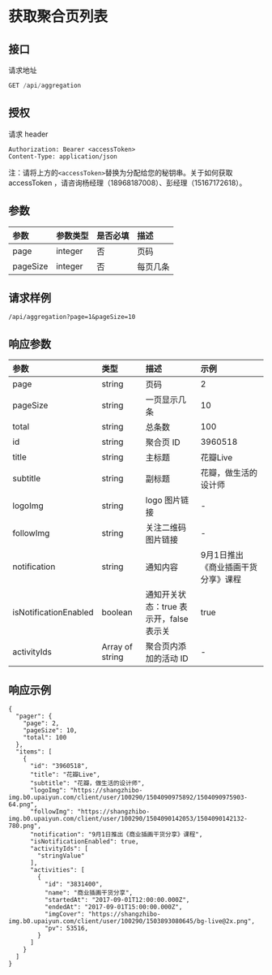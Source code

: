 # 获取聚合页列表

## 接口

请求地址

```javascript
GET /api/aggregation
```

## 授权

请求 header

```http
Authorization: Bearer <accessToken>
Content-Type: application/json
```

注：请将上方的`<accessToken>`替换为分配给您的秘钥串。关于如何获取 accessToken ，请咨询杨经理（18968187008）、彭经理（15167172618）。

## 参数

| 参数 | 参数类型 | 是否必填 | 描述 |
| :--- | :--- | :--- | :--- |
| page | integer | 否 | 页码 |
| pageSize | integer | 否 | 每页几条 |

## 请求样例

```text
/api/aggregation?page=1&pageSize=10
```

## 响应参数

| 参数 | 类型 | 描述 | 示例 |
| :--- | :--- | :--- | :--- |
| page | string | 页码 | 2 |
| pageSize | string | 一页显示几条 | 10 |
| total | string | 总条数 | 100 |
| id | string | 聚合页 ID | 3960518 |
| title | string | 主标题 | 花瓣Live |
| subtitle | string | 副标题 | 花瓣，做生活的设计师 |
| logoImg | string | logo 图片链接 | - |
| followImg | string | 关注二维码图片链接 | - |
| notification | string | 通知内容 | 9月1日推出《商业插画干货分享》课程 |
| isNotificationEnabled | boolean | 通知开关状态：true 表示开，false 表示关 | true |
| activityIds | Array of string | 聚合页内添加的活动 ID | - |

## 响应示例

```text
{
  "pager": {
    "page": 2,
    "pageSize": 10,
    "total": 100
  },
  "items": [
    {
      "id": "3960518",
      "title": "花瓣Live",
      "subtitle": "花瓣，做生活的设计师",
      "logoImg": "https://shangzhibo-img.b0.upaiyun.com/client/user/100290/1504090975892/1504090975903-64.png",
      "followImg": "https://shangzhibo-img.b0.upaiyun.com/client/user/100290/1504090142053/1504090142132-780.png",
      "notification": "9月1日推出《商业插画干货分享》课程",
      "isNotificationEnabled": true,
      "activityIds": [
        "stringValue"
      ],
      "activities": [
        {
          "id": "3831400",
          "name": "商业插画干货分享",
          "startedAt": "2017-09-01T12:00:00.000Z",
          "endedAt": "2017-09-01T15:00:00.000Z",
          "imgCover": "https://shangzhibo-img.b0.upaiyun.com/client/user/100290/1503893080645/bg-live@2x.png",
          "pv": 53516,
        }
      ]
    }
  ]
}
```

